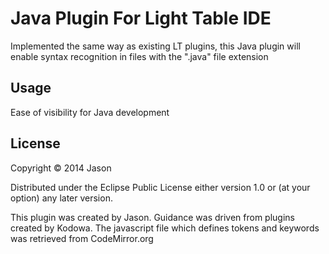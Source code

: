 # Java Plugin For Light Table IDE

Implemented the same way as existing LT plugins, this Java plugin will enable syntax recognition in files with the ".java" file extension

## Usage

Ease of visibility for Java development

## License

Copyright © 2014 Jason

Distributed under the Eclipse Public License either version 1.0 or (at
your option) any later version.

This plugin was created by Jason. Guidance was driven from plugins created by Kodowa.
The javascript file which defines tokens and keywords was retrieved from CodeMirror.org
